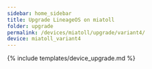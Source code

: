 ```yaml
---
sidebar: home_sidebar
title: Upgrade LineageOS on miatoll
folder: upgrade
permalink: /devices/miatoll/upgrade/variant4/
device: miatoll_variant4
---
```

{% include templates/device_upgrade.md %}
